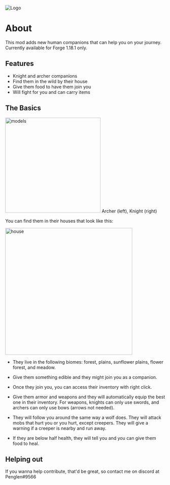![Logo](https://github.com/justinwon777/Companions/blob/main/companions.png)
# About

This mod adds new human companions that can help you on your journey. Currently available for Forge 1.18.1 only.

## Features

- Knight and archer companions
- Find them in the wild by their house
- Give them food to have them join you
- Will fight for you and can carry items

## The Basics

<img src="https://github.com/justinwon777/Companions/blob/main/models.png" alt="models" width="300">
Archer (left), Knight (right)

You can find them in their houses that look like this:

<img src="https://github.com/justinwon777/Companions/blob/main/house.png" alt="house" width="400">

- They live in the following biomes: forest, plains, sunflower plains, flower forest, and meadow.

- Give them something edible and they might join you as a companion.

- Once they join you, you can access their inventory with right click.

- Give them armor and weapons and they will automatically equip the best one in their inventory. For weapons, knights can only use swords, and archers can only use bows (arrows not needed).

- They will follow you around the same way a wolf does. They will attack mobs that hurt you or you hurt, except creepers. They will give a warning if a creeper is nearby and run away.

- If they are below half health, they will tell you and you can give them food to heal.

## Helping out

If you wanna help contribute, that'd be great, so contact me on discord at Penglen#9566
